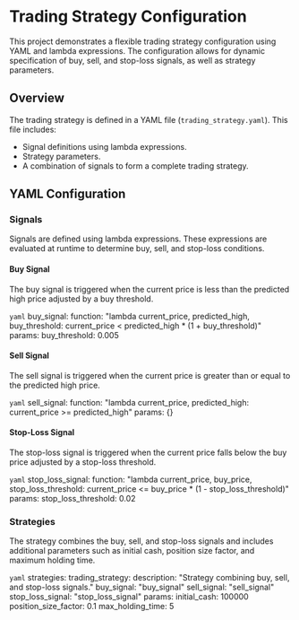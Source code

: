 # Trading Strategy Configuration

This project demonstrates a flexible trading strategy configuration using YAML and lambda expressions. The configuration allows for dynamic specification of buy, sell, and stop-loss signals, as well as strategy parameters.

## Overview

The trading strategy is defined in a YAML file (`trading_strategy.yaml`). This file includes:
- Signal definitions using lambda expressions.
- Strategy parameters.
- A combination of signals to form a complete trading strategy.

## YAML Configuration

### Signals

Signals are defined using lambda expressions. These expressions are evaluated at runtime to determine buy, sell, and stop-loss conditions.

#### Buy Signal

The buy signal is triggered when the current price is less than the predicted high price adjusted by a buy threshold.

```yaml```
buy_signal:
  function: "lambda current_price, predicted_high, buy_threshold: current_price < predicted_high * (1 + buy_threshold)"
  params:
    buy_threshold: 0.005


#### Sell Signal

The sell signal is triggered when the current price is greater than or equal to the predicted high price.

```yaml```
sell_signal:
  function: "lambda current_price, predicted_high: current_price >= predicted_high"
  params: {}


#### Stop-Loss Signal
The stop-loss signal is triggered when the current price falls below the buy price adjusted by a stop-loss threshold.

```yaml```
stop_loss_signal:
  function: "lambda current_price, buy_price, stop_loss_threshold: current_price <= buy_price * (1 - stop_loss_threshold)"
  params:
    stop_loss_threshold: 0.02


### Strategies
The strategy combines the buy, sell, and stop-loss signals and includes additional parameters such as initial cash, position size factor, and maximum holding time.

```yaml```
strategies:
  trading_strategy:
    description: "Strategy combining buy, sell, and stop-loss signals."
    buy_signal: "buy_signal"
    sell_signal: "sell_signal"
    stop_loss_signal: "stop_loss_signal"
    params:
      initial_cash: 100000
      position_size_factor: 0.1
      max_holding_time: 5
